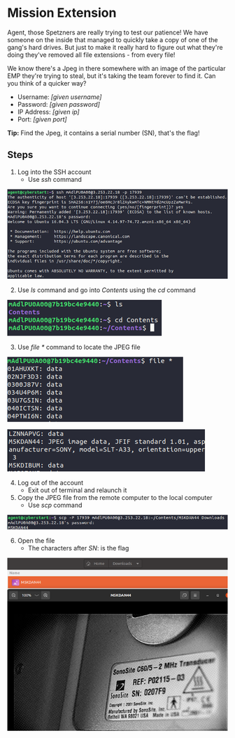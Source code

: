 # Mission Extension
Agent, those Spetzners are really trying to test our patience! We have someone on the inside that managed to quickly take a copy of one of the gang's hard drives. But just to make it really hard to figure out what they're doing they've removed all file extensions - from every file!

We know there's a Jpeg in there somewhere with an image of the particular EMP they're trying to steal, but it's taking the team forever to find it. Can you think of a quicker way?

- Username: *[given username]*
- Password: *[given password]*
- IP Address: *[given ip]*
- Port: *[given port]*

**Tip:** Find the Jpeg, it contains a serial number (SN), that's the flag!

## Steps
1. Log into the SSH account
    - Use *ssh* command

![ssh](/assets/screenshots/hq-09-MissionExtension/step-1.png)

2. Use *ls* command and go into *Contents* using the *cd* command

![go into Contents](/assets/screenshots/hq-09-MissionExtension/step-2.png)

3. Use *file \** command to locate the JPEG file

![file command](/assets/screenshots/hq-09-MissionExtension/step-3.png)

![found JPEG file](/assets/screenshots/hq-09-MissionExtension/step-3.1.png)

4. Log out of the account
    - Exit out of terminal and relaunch it
1. Copy the JPEG file from the remote computer to the local computer
    - Use *scp* command

![transfer file](/assets/screenshots/hq-09-MissionExtension/step-4.png)

6. Open the file
    - The characters after *SN*: is the flag

![opened file](/assets/screenshots/hq-09-MissionExtension/step-5.png)